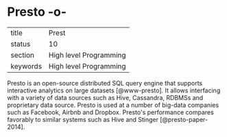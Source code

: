 # Presto -o-


|          |                        |
| -------- | ---------------------- |
| title    | Prest                  | 
| status   | 10                     |
| section  | High level Programming |
| keywords | High level Programming |



Presto is an open-source distributed SQL query engine that supports
interactive analytics on large datasets [@www-presto]. It allows
interfacing with a variety of data sources such as Hive, Cassandra,
RDBMSs and proprietary data source. Presto is used at a number of
big-data companies such as Facebook, Airbnb and Dropbox. Presto's
performance compares favorably to similar systems such as Hive and
Stinger [@presto-paper-2014].



